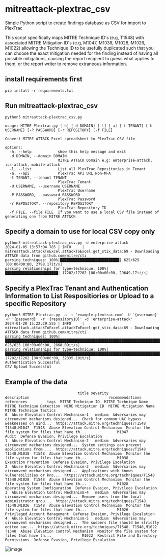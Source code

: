 # mitreattack-plextrac_csv
Simple Python script to create findings database as CSV for import to PlexTrac

This script specifically maps MITRE Technique ID's (e.g, T1548) with associated MITRE Mitigation ID's (e.g, M1047, M1038, M1028, M1026, M1022) allowing the Technique ID to be usefully duplicated such that you can choose the exact mitigation needed for the finding instead of having all possible mitigations, causing the report recipient to guess what applies to them, or the report writer to remove extraneous information.


## install requirements first
``pip install -r requirements.txt``

## Run mitreattack-plextrac_csv
```
python3 mitreattack-plextrac_csv.py 

usage: MITRE-Plextrac.py [-h] [-d DOMAIN] [-l] [-a] [-t TENANT] [-U USERNAME] [-P PASSWORD] [-r REPOSITORY] [-f FILE]

Convert MITRE ATT&CK Excel spreadsheet to PlexTrac CSV file

options:
  -h, --help            show this help message and exit
  -d DOMAIN, --domain DOMAIN
                        MITRE ATT&CK Domain e.g: enterprise-attack, ics-attack, mobile-attack
  -l, --list            List all PlexTrac Repositories in Tenant
  -a, --api             PlexTrac API URL Non-MFA
  -t TENANT, --tenant TENANT
                        PlexTrac Tenant
  -U USERNAME, --username USERNAME
                        PlexTrac Username
  -P PASSWORD, --password PASSWORD
                        PlexTrac Password
  -r REPOSITORY, --repository REPOSITORY
                        PlexTrac Repository ID
  -f FILE, --file FILE  If you want to use a local CSV file instead of generating one from MITRE ATT&CK
```

## Specify a domain to use for local CSV copy only
```
python3 mitreattack-plextrac_csv.py -d enterprise-attack
2024-01-05 13:57:04.785 | INFO     | mitreattack.attackToExcel.attackToExcel:get_stix_data:69 - Downloading ATT&CK data from github.com/mitre/cti
parsing techniques: 100%|███████████████████████████| 625/625 [00:00<00:00, 2798.17it/s]
parsing relationships for type=technique: 100%|████████████████████████| 17202/17202 [00:00<00:00, 29649.17it/s]
```

## Specify a PlexTrac Tenant and Authentication Information to List Respositiories or Upload to a specific Repository
```
python3 MITRE-Plextrac.py -a -t 'example.plextrac.com' -U '{username}' -P '{password}' -r '{repositoryID}' -d 'enterprise-attack'
2024-01-20 15:22:29.555 | INFO     | mitreattack.attackToExcel.attackToExcel:get_stix_data:69 - Downloading ATT&CK data from github.com/mitre/cti
parsing techniques: 100%|█████████████████████████████████████████████████████████████████████████████████████████████████████████████████████████████████████████████████████████████| 625/625 [00:00<00:00, 2868.09it/s]
parsing relationships for type=technique: 100%|██████████████████████████████████████████████████████████████████████████████████████████████████████████████████████████████████| 17202/17202 [00:00<00:00, 32335.19it/s]
Authentication Successful
CSV Upload Successful
```

## Example of the data
```
                                 title severity                                        description                                    recommendations                                 references         tags  MITRE Technique ID  MITRE Technique Name  MITRE Technique Detection  MIRE Mitigation ID  MITRE Mitigation Name  MITRE Technique Tactics
0  Abuse Elevation Control Mechanism-1   medium  Adversaries may circumvent mechanisms designed...  Check for common UAC bypass weaknesses on Wind...  https://attack.mitre.org/techniques/T1548  T1548,M1047  T1548  Abuse Elevation Control Mechanism  Monitor the file system for files that have th...              M1047                                    Audit  Defense Evasion, Privilege Escalation
1  Abuse Elevation Control Mechanism-2   medium  Adversaries may circumvent mechanisms designed...  System settings can prevent applications from ...  https://attack.mitre.org/techniques/T1548  T1548,M1038  T1548  Abuse Elevation Control Mechanism  Monitor the file system for files that have th...              M1038                     Execution Prevention  Defense Evasion, Privilege Escalation
2  Abuse Elevation Control Mechanism-3   medium  Adversaries may circumvent mechanisms designed...  Applications with known vulnerabilities or kno...  https://attack.mitre.org/techniques/T1548  T1548,M1028  T1548  Abuse Elevation Control Mechanism  Monitor the file system for files that have th...              M1028           Operating System Configuration  Defense Evasion, Privilege Escalation
3  Abuse Elevation Control Mechanism-4   medium  Adversaries may circumvent mechanisms designed...  Remove users from the local administrator grou...  https://attack.mitre.org/techniques/T1548  T1548,M1026  T1548  Abuse Elevation Control Mechanism  Monitor the file system for files that have th...              M1026            Privileged Account Management  Defense Evasion, Privilege Escalation
4  Abuse Elevation Control Mechanism-5   medium  Adversaries may circumvent mechanisms designed...  The sudoers file should be strictly edited suc...  https://attack.mitre.org/techniques/T1548  T1548,M1022  T1548  Abuse Elevation Control Mechanism  Monitor the file system for files that have th...              M1022  Restrict File and Directory Permissions  Defense Evasion, Privilege Escalation
```
![image](https://github.com/NebulousAnchor/mitreattack-plextrac_csv/assets/40901091/084521b4-ec63-4d83-bee0-2193a4e612ae)
